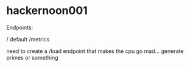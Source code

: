# hackernoon001

Endpoints:

/ default
/metrics 

need to create a /load endpoint that makes the cpu go mad… generate primes or something
